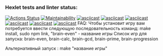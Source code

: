 ### Hexlet tests and linter status:
[![Actions Status](https://github.com/d1abetik/frontend-project-44/workflows/hexlet-check/badge.svg)](https://github.com/d1abetik/frontend-project-44/actions)
[![Maintainability](https://api.codeclimate.com/v1/badges/040f8d825916a7464e40/maintainability)](https://codeclimate.com/github/d1abetik/frontend-project-44/maintainability)
[![asciicast](https://asciinema.org/a/568234.svg)](https://asciinema.org/a/568234)
[![asciicast](https://asciinema.org/a/568612.svg)](https://asciinema.org/a/568612)
[![asciicast](https://asciinema.org/a/568860.svg)](https://asciinema.org/a/568860)
[![asciicast](https://asciinema.org/a/569134.svg)](https://asciinema.org/a/569134)
[![asciicast](https://asciinema.org/a/569441.svg)](https://asciinema.org/a/569441)
[![asciicast](https://asciinema.org/a/569531.svg)](https://asciinema.org/a/569531)
FAQ:
Чтобы установит игру вам потребуется ввести следующую последовательность команд:
make install, sudo npm link, "brain-even" - название игры
Список игр для запуска:
brain-even, brain-calc, brain-gcd, brain-prime, brain-progression

Альтернативный запуск :
make "название игры"
